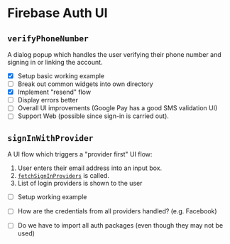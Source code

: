 # Firebase Auth UI

## `verifyPhoneNumber`

A dialog popup which handles the user verifying their phone number and signing in or linking the account.

- [x] Setup basic working example
- [ ] Break out common widgets into own directory
- [x] Implement "resend" flow
- [ ] Display errors better
- [ ] Overall UI improvements (Google Pay has a good SMS validation UI)
- [ ] Support Web (possible since sign-in is carried out).

## `signInWithProvider`

A UI flow which triggers a "provider first" UI flow:

1. User enters their email address into an input box.
2. [`fetchSignInProviders`](https://pub.dev/documentation/firebase_auth/latest/firebase_auth/FirebaseAuth/fetchSignInMethodsForEmail.html) is called.
3. List of login providers is shown to the user

- [ ] Setup working example
- [ ] How are the credentials from all providers handled? (e.g. Facebook)
- [ ] Do we have to import all auth packages (even though they may not be used)

